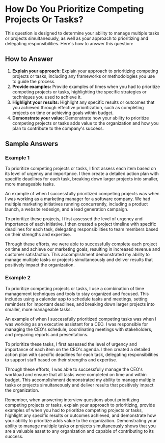 How Do You Prioritize Competing Projects Or Tasks?
=======================================================================

This question is designed to determine your ability to manage multiple tasks or projects simultaneously, as well as your approach to prioritizing and delegating responsibilities. Here's how to answer this question:

How to Answer
-------------

1. **Explain your approach:** Explain your approach to prioritizing competing projects or tasks, including any frameworks or methodologies you use to guide the process.
2. **Provide examples:** Provide examples of times when you had to prioritize competing projects or tasks, highlighting the specific strategies or techniques you used to achieve it.
3. **Highlight your results:** Highlight any specific results or outcomes that you achieved through effective prioritization, such as completing projects on time or achieving goals within budget.
4. **Demonstrate your value:** Demonstrate how your ability to prioritize competing projects or tasks adds value to the organization and how you plan to contribute to the company's success.

Sample Answers
--------------

### Example 1

To prioritize competing projects or tasks, I first assess each item based on its level of urgency and importance. I then create a detailed action plan with specific deadlines for each task, breaking down larger projects into smaller, more manageable tasks.

An example of when I successfully prioritized competing projects was when I was working as a marketing manager for a software company. We had multiple marketing initiatives running concurrently, including a product launch, a website redesign, and a lead generation campaign.

To prioritize these projects, I first assessed the level of urgency and importance of each initiative. I then created a project timeline with specific deadlines for each task, delegating responsibilities to team members based on their strengths and expertise.

Through these efforts, we were able to successfully complete each project on time and achieve our marketing goals, resulting in increased revenue and customer satisfaction. This accomplishment demonstrated my ability to manage multiple tasks or projects simultaneously and deliver results that positively impact the organization.

### Example 2

To prioritize competing projects or tasks, I use a combination of time management techniques and tools to stay organized and focused. This includes using a calendar app to schedule tasks and meetings, setting reminders for important deadlines, and breaking down larger projects into smaller, more manageable tasks.

An example of when I successfully prioritized competing tasks was when I was working as an executive assistant for a CEO. I was responsible for managing the CEO's schedule, coordinating meetings with stakeholders, and preparing reports and presentations.

To prioritize these tasks, I first assessed the level of urgency and importance of each item on the CEO's agenda. I then created a detailed action plan with specific deadlines for each task, delegating responsibilities to support staff based on their strengths and expertise.

Through these efforts, I was able to successfully manage the CEO's workload and ensure that all tasks were completed on time and within budget. This accomplishment demonstrated my ability to manage multiple tasks or projects simultaneously and deliver results that positively impact the organization.

Remember, when answering interview questions about prioritizing competing projects or tasks, explain your approach to prioritizing, provide examples of when you had to prioritize competing projects or tasks, highlight any specific results or outcomes achieved, and demonstrate how your ability to prioritize adds value to the organization. Demonstrating your ability to manage multiple tasks or projects simultaneously shows that you are a valuable asset to any organization and capable of contributing to its success.
